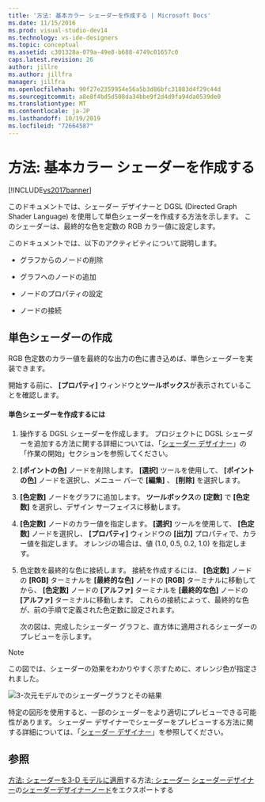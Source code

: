 ```yaml
---
title: '方法: 基本カラー シェーダーを作成する | Microsoft Docs'
ms.date: 11/15/2016
ms.prod: visual-studio-dev14
ms.technology: vs-ide-designers
ms.topic: conceptual
ms.assetid: c301328a-079a-49e8-b688-4749c01657c0
caps.latest.revision: 26
author: jillre
ms.author: jillfra
manager: jillfra
ms.openlocfilehash: 90f27e2359954e56a5b3d86bfc31883d4f29c44d
ms.sourcegitcommit: a8e8f4bd5d508da34bbe9f2d4d9fa94da0539de0
ms.translationtype: MT
ms.contentlocale: ja-JP
ms.lasthandoff: 10/19/2019
ms.locfileid: "72664587"
---
```

# <a name="how-to-create-a-basic-color-shader"></a>方法: 基本カラー シェーダーを作成する
[!INCLUDE[vs2017banner](../includes/vs2017banner.md)]

このドキュメントでは、シェーダー デザイナーと DGSL (Directed Graph Shader Language) を使用して単色シェーダーを作成する方法を示します。 このシェーダーは、最終的な色を定数の RGB カラー値に設定します。

 このドキュメントでは、以下のアクティビティについて説明します。

- グラフからのノードの削除

- グラフへのノードの追加

- ノードのプロパティの設定

- ノードの接続

## <a name="creating-a-flat-color-shader"></a>単色シェーダーの作成
 RGB 色定数のカラー値を最終的な出力の色に書き込めば、単色シェーダーを実装できます。

 開始する前に、 **[プロパティ]** ウィンドウと**ツールボックス**が表示されていることを確認します。

#### <a name="to-create-a-flat-color-shader"></a>単色シェーダーを作成するには

1. 操作する DGSL シェーダーを作成します。 プロジェクトに DGSL シェーダーを追加する方法に関する詳細については、「[シェーダー デザイナー](../designers/shader-designer.md)」の「作業の開始」セクションを参照してください。

2. **[ポイントの色]** ノードを削除します。 **[選択]** ツールを使用して、 **[ポイントの色]** ノードを選択し、メニュー バーで **[編集]** 、 **[削除]** を選択します。

3. **[色定数]** ノードをグラフに追加します。 **ツールボックス**の **[定数]** で **[色定数]** を選択し、デザイン サーフェイスに移動します。

4. **[色定数]** ノードのカラー値を指定します。 **[選択]** ツールを使用して、 **[色定数]** ノードを選択し、 **[プロパティ]** ウィンドウの **[出力]** プロパティで、カラー値を指定します。 オレンジの場合は、値 (1.0, 0.5, 0.2, 1.0) を指定します。

5. 色定数を最終的な色に接続します。 接続を作成するには、 **[色定数]** ノードの **[RGB]** ターミナルを **[最終的な色]** ノードの **[RGB]** ターミナルに移動してから、 **[色定数]** ノードの **[アルファ]** ターミナルを **[最終的な色]** ノードの **[アルファ]** ターミナルに移動します。 これらの接続によって、最終的な色が、前の手順で定義された色定数に設定されます。

   次の図は、完成したシェーダー グラフと、直方体に適用されるシェーダーのプレビューを示します。

> [!NOTE]
> この図では、シェーダーの効果をわかりやすく示すために、オレンジ色が指定されました。

 ![3&#45;次元モデルでのシェーダーグラフとその結果](../designers/media/digit-flat-color-effect.png "数字-フラットカラー効果")

 特定の図形を使用すると、一部のシェーダーをより適切にプレビューできる可能性があります。 シェーダー デザイナーでシェーダーをプレビューする方法に関する詳細については、「[シェーダー デザイナー](../designers/shader-designer.md)」を参照してください。

## <a name="see-also"></a>参照
 [方法: シェーダーを3-D モデルに適用](../designers/how-to-apply-a-shader-to-a-3-d-model.md)する方法[: シェーダー](../designers/how-to-export-a-shader.md) [シェーダーデザイナー](../designers/shader-designer.md)の[シェーダーデザイナーノード](../designers/shader-designer-nodes.md)をエクスポートする
